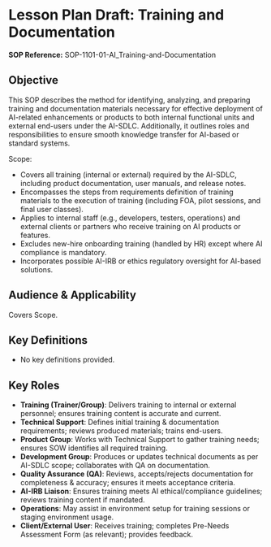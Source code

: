 # Lesson Plan Draft: Training and Documentation

**SOP Reference:** SOP-1101-01-AI_Training-and-Documentation

## Objective

This SOP describes the method for identifying, analyzing, and preparing training and documentation materials necessary for effective deployment of AI-related enhancements or products to both internal functional units and external end-users under the AI-SDLC. Additionally, it outlines roles and responsibilities to ensure smooth knowledge transfer for AI-based or standard systems.

Scope:

* Covers all training (internal or external) required by the AI-SDLC, including product documentation, user manuals, and release notes.  
* Encompasses the steps from requirements definition of training materials to the execution of training (including FOA, pilot sessions, and final user classes).  
* Applies to internal staff (e.g., developers, testers, operations) and external clients or partners who receive training on AI products or features.  
* Excludes new-hire onboarding training (handled by HR) except where AI compliance is mandatory.  
* Incorporates possible AI-IRB or ethics regulatory oversight for AI-based solutions.

## Audience & Applicability

Covers Scope.

## Key Definitions

- No key definitions provided.

## Key Roles

- **Training (Trainer/Group)**: Delivers training to internal or external personnel; ensures training content is accurate and current.
- **Technical Support**: Defines initial training & documentation requirements; reviews produced materials; trains end-users.
- **Product Group**: Works with Technical Support to gather training needs; ensures SOW identifies all required training.
- **Development Group**: Produces or updates technical documents as per AI-SDLC scope; collaborates with QA on documentation.
- **Quality Assurance (QA)**: Reviews, accepts/rejects documentation for completeness & accuracy; ensures it meets acceptance criteria.
- **AI-IRB Liaison**: Ensures training meets AI ethical/compliance guidelines; reviews training content if mandated.
- **Operations**: May assist in environment setup for training sessions or staging environment usage.
- **Client/External User**: Receives training; completes Pre-Needs Assessment Form (as relevant); provides feedback.

